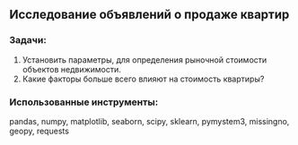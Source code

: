 ## Исследование объявлений о продаже квартир
### Задачи:
1. Установить параметры, для определения рыночной стоимости объектов недвижимости.
2. Какие факторы больше всего влияют на стоимость квартиры?

### Использованные инструменты:
pandas, numpy, matplotlib, seaborn, scipy, sklearn, pymystem3, missingno, geopy, requests
